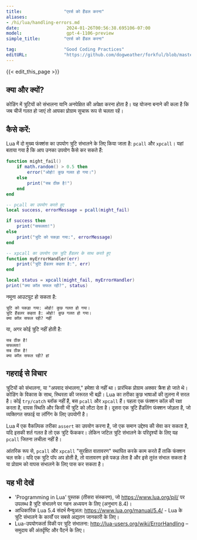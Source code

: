 ```yaml
---
title:                "एरर्स को हैंडल करना"
aliases:
- /hi/lua/handling-errors.md
date:                  2024-01-26T00:56:38.695106-07:00
model:                 gpt-4-1106-preview
simple_title:         "एरर्स को हैंडल करना"

tag:                  "Good Coding Practices"
editURL:              "https://github.com/dogweather/forkful/blob/master/content/hi/lua/handling-errors.md"
---
```


{{< edit_this_page >}}

## क्या और क्यों?
कोडिंग में त्रुटियों को संभालना यानि अनपेक्षित की अपेक्षा करना होता है। यह योजना बनाने की कला है कि जब चीजें गलत हो जाएं तो आपका प्रोग्राम सुचारू रूप से चलता रहें।

## कैसे करें:
Lua में दो मुख्य फंक्शंस का उपयोग त्रुटि संभालने के लिए किया जाता है: `pcall` और `xpcall`। यहां बताया गया है कि आप उनका उपयोग कैसे कर सकते हैं:

```lua
function might_fail()
    if math.random() > 0.5 then
        error("ओहो! कुछ गलत हो गया।")
    else
        print("सब ठीक है!")
    end
end

-- pcall का उपयोग करते हुए
local success, errorMessage = pcall(might_fail)

if success then
    print("सफलता!")
else
    print("त्रुटि को पकड़ा गया:", errorMessage)
end

-- xpcall का उपयोग एक त्रुटि हैंडलर के साथ करते हुए
function myErrorHandler(err)
    print("त्रुटि हैंडलर कहता है:", err)
end

local status = xpcall(might_fail, myErrorHandler)
print("क्या कॉल सफल रही?", status)
```

नमूना आउटपुट हो सकता है:

```
त्रुटि को पकड़ा गया: ओहो! कुछ गलत हो गया।
त्रुटि हैंडलर कहता है: ओहो! कुछ गलत हो गया।
क्या कॉल सफल रही? नहीं
```
या, अगर कोई त्रुटि नहीं होती है:
```
सब ठीक है!
सफलता!
सब ठीक है!
क्या कॉल सफल रही? हां
```

## गहराई से विचार
त्रुटियों को संभालना, या "अपवाद संभालना," हमेशा से नहीं था। प्रारंभिक प्रोग्राम अक्सर क्रैश हो जाते थे। कोडिंग के विकास के साथ, स्थिरता की जरूरत भी बढ़ी। Lua का तरीका कुछ भाषाओं की तुलना में सरल है। कोई `try/catch` ब्लॉक नहीं हैं, बस `pcall` और `xpcall` हैं। पहला एक फंक्शन कॉल की रक्षा करता है, वापस स्थिति और किसी भी त्रुटि को लौटा देता है। दूसरा एक त्रुटि हैंडलिंग फंक्शन जोड़ता है, जो व्यक्तिगत सफाई या लॉगिंग के लिए उपयोगी है।

Lua में एक वैकल्पिक तरीका `assert` का उपयोग करना है, जो एक समान उद्देश्य की सेवा कर सकता है, यदि इसकी शर्त गलत है तो एक त्रुटि फेंककर। लेकिन जटिल त्रुटि संभालने के परिदृश्यों के लिए यह `pcall` जितना लचीला नहीं है।

आंतरिक रूप से, `pcall` और `xpcall` "सुरक्षित वातावरण" स्थापित करके काम करते हैं ताकि फंक्शन चल सके। यदि एक त्रुटि पॉप अप होती है, तो वातावरण इसे पकड़ लेता है और इसे तुरंत संभाल सकता है या प्रोग्राम को वापस संभालने के लिए पास कर सकता है।

## यह भी देखें
- 'Programming in Lua' पुस्तक (तीसरा संस्करण), जो https://www.lua.org/pil/ पर उपलब्ध है त्रुटि संभालने पर गहन अध्ययन के लिए (अनुभाग 8.4)।
- आधिकारिक Lua 5.4 संदर्भ मैन्युअल: https://www.lua.org/manual/5.4/ - Lua के त्रुटि संभालने के कार्यों पर सबसे अद्यतन जानकारी के लिए।
- Lua-उपयोगकर्ता विकी पर त्रुटि संभालना: http://lua-users.org/wiki/ErrorHandling – समुदाय की अंतर्दृष्टि और पैटर्न के लिए।
